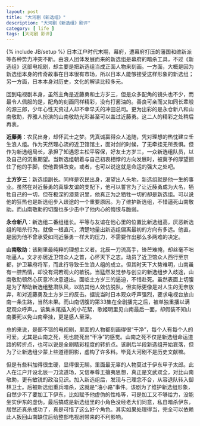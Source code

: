 ```yaml
---
layout: post
title: "大河剧《新选组》"
description: "大河剧《新选组》剧评"
category: [ life ]
tags: [大河剧 影评]
---
```

{% include JB/setup %}
日本江户时代末期，幕府，遭幕府打压的藩国和维新派等各种势力冲突不断。由浪人团体发展而来的新选组是幕府的暗杀工具，不过《新选组》这部电视剧，却主要是把新选组当成正面人物来刻画。一方面，大概是因为新选组本身的传奇故事在日本很有市场，所以日本人能够接受这样形象的新选组；另一方面，日本本身对历史，文化的解读比较多元。

回到电视剧本身，虽然主角是近藤勇和土方岁三，但是众多配角的镜头也不少，而最令人佩服的是，配角的刻画同样精彩，没有打酱油的。善良可亲而又如同长辈般的源三郎，少年心性天资过人却不幸早夭的冲田总司。更为出彩的是永仓新八和山南敬助，界雅人扮演的山南敬助光彩甚至可以盖过近藤勇。这二人的精彩之处稍后再表。

**近藤勇**：农民出身，却怀武士之梦。凭真诚赢得众人追随，凭对理想的热忱建立壬生浪人组。作为天然理心流的近卫馆馆主，面对剑的时候，了无牵挂无所畏惧。但作为新选组局长，承担了知遇恩主松平容保，好友土方岁三，一众新选组队员，以及自己的沉重期望。当新选组朝着与自己初衷相悖的方向发展时，被冀予的厚望捆住了他的手脚，使他畏惧改变。或者，也可以说这就是命运的强大之处吧。

**土方岁三**：新选组副长。同样是农民出身，渴望出人头地，新选组就是他一生的事业。虽然在对近藤勇的真挚友谊的支配下，他可以誓言为了让近藤勇成为大名，牺牲自己的一切，但在极深的潜意识里，他真正为之牺牲一切的却是新选组。可以说他的狂热也是新选组步入歧途的一个重要原因。为了维护新选组，不惜逼死山南敬助。而山南敬助的切腹也多少击中了他内心的悔恨与脆弱。

**永仓新八**：新选组二番组组长。平等与友谊在他心里的位置比新选组高，厌恶新选组的暗杀行为。就像一根直尺，清楚地量出新选组偏离最初的方向有多远。他直，是因为他不曾承受如同近藤勇一样大的压力，不需要作出那么多两难的决定。

**山南敬助**：该剧里最纯粹的理想主义者。北辰一刀流高手，锋芒难掩，却丝毫不咄咄逼人。文才亦居近卫馆众人之首，心怀天下之志。动员了近卫馆众人西行至京都，护卫幕府将军，而此行导致壬生浪人组的成立。但其时天下大势难明，山南虽有一腔热情，却没有洞若观火的敏锐。当猛然发觉参与创立的新选组步入歧途，山南敬助顿然心灰意冷决意退出。面临土方岁三的逼迫，不惜赴死。虽然表面上切腹是为了帮助新选组整肃队风，以防其他人效仿脱队，但实际更像是对人生的无奈放弃，和对近藤勇及土方岁三的反击。据说当时日本观众呼声强烈，要求电视台放山南一条生路，当然未果。而山南切腹的第33集在全剧播完之后，被单独重播以满足观众呼声。。该集末尾插入的小花絮，歌姬明里见山南最后一面，却假装不知山南要死以免山南牵挂，更是感人至深。

总的来说，是部不错的电视剧，里面的人物都刻画得很“干净”，每个人有每个人的可爱。尤其是山南之死，死也能死出“干净”的感觉。山南之死不仅是新选组命运道路的转折点，也可以说是全剧精彩程度的转折点。该剧后半段新选组开始衰落，但为了让新选组少蒙上些道德阴影，虚构了许多料。毕竟大河剧不是历史文献嘛。

但是有些料加得很生硬，显得很无聊。里面最无辜的人物莫过于伊东甲子太郎。此人在江户开设北辰一刀流道场，又信奉尊王攘夷思想，真正是文武双全，对比山南敬助，更有敏锐的政治见识。加入新选组后，发现与己理念不合，从容退队转入御林卫士。后被新选组重兵暗杀，这就是“油小路”事件。该剧为了维护新选组形象，自然少不了要加工下伊东，比如赋予他虚伪的性格等，可是加工又不够给力，没能坐实伊东的虚伪。最后搞成是新选组里的小角色没经老大们同意，私自暗杀伊东，居然还真杀成功了，真是可惜了这么好个角色。其实如果处理得当，完全可以依赖此人扳回山南缺位后给整部电视剧带来的不利影响。